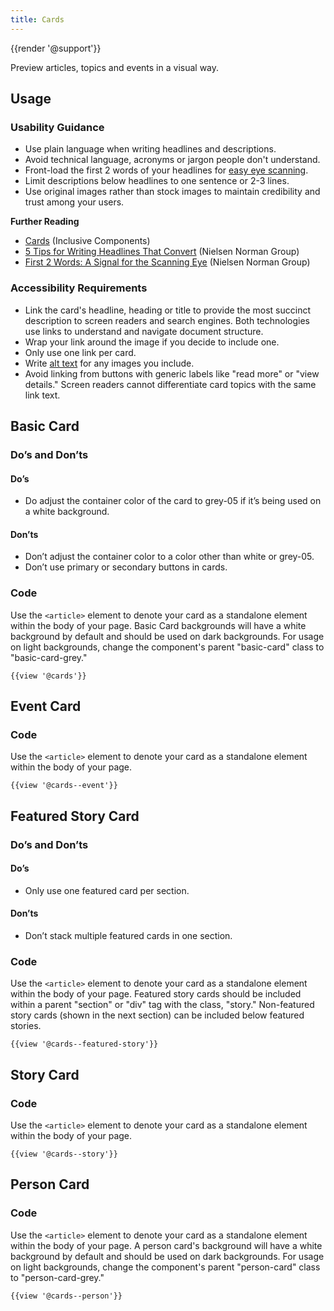 ```yaml
---
title: Cards
---
```

{{render '@support'}}

Preview articles, topics and events in a visual way.

## **Usage**

### **Usability Guidance**

* Use plain language when writing headlines and descriptions.
* Avoid technical language, acronyms or jargon people don't understand.
* Front-load the first 2 words of your headlines for [easy eye scanning](https://www.nngroup.com/articles/first-2-words-a-signal-for-scanning/).
* Limit descriptions below headlines to one sentence or 2-3 lines.
* Use original images rather than stock images to maintain credibility and trust among your users.

**Further Reading**

* [Cards](https://inclusive-components.design/cards/) (Inclusive Components)
* [5 Tips for Writing Headlines That Convert](https://www.nngroup.com/articles/headings-pickup-lines/) (Nielsen Norman Group)
* [First 2 Words: A Signal for the Scanning Eye](https://www.nngroup.com/articles/first-2-words-a-signal-for-scanning/) (Nielsen Norman Group)

### **Accessibility Requirements**

* Link the card's headline, heading or title to provide the most succinct description to screen readers and search engines. Both technologies use links to understand and navigate document structure.
* Wrap your link around the image if you decide to include one.
* Only use one link per card.
* Write [alt text](https://webaim.org/techniques/alttext/) for any images you include.
* Avoid linking from buttons with generic labels like "read more" or "view details." Screen readers cannot differentiate card topics with the same link text.

## **Basic Card**

### **Do’s and Don’ts**

#### **Do’s**

* Do adjust the container color of the card to grey-05 if it’s being used on a white background.

#### **Don’ts**

* Don’t adjust the container color to a color other than white or grey-05.
* Don’t use primary or secondary buttons in cards.

### **Code**

Use the `<article>` element to denote your card as a standalone element within the body of your page. Basic Card backgrounds will have a white background by default and should be used on dark backgrounds. For usage on light backgrounds, change the component's parent "basic-card" class to "basic-card-grey."


```
{{view '@cards'}}
```

## **Event Card**

### **Code**

Use the `<article>` element to denote your card as a standalone element within the body of your page.


```
{{view '@cards--event'}}
```

## **Featured Story Card**

### **Do’s and Don’ts**

#### **Do’s**

* Only use one featured card per section.

#### **Don’ts**

* Don’t stack multiple featured cards in one section.

### **Code**

Use the `<article>` element to denote your card as a standalone element within the body of your page. Featured story cards should be included within a parent "section" or "div" tag with the class, "story." Non-featured story cards (shown in the next section) can be included below featured stories.

```
{{view '@cards--featured-story'}}
```

## **Story Card**

### **Code**

Use the `<article>` element to denote your card as a standalone element within the body of your page.

```
{{view '@cards--story'}}
```

## **Person Card**

### **Code**

Use the `<article>` element to denote your card as a standalone element within the body of your page. A person card's background will have a white background by default and should be used on dark backgrounds. For usage on light backgrounds, change the component's parent "person-card" class to "person-card-grey."


```
{{view '@cards--person'}}
```
